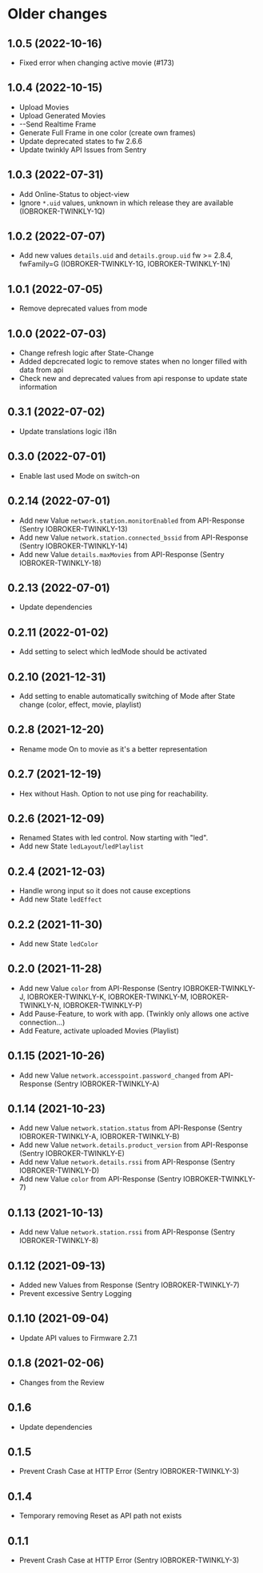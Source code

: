 # Older changes
## 1.0.5 (2022-10-16)
* Fixed error when changing active movie (#173)

## 1.0.4 (2022-10-15)
* Upload Movies
* Upload Generated Movies
* --Send Realtime Frame
* Generate Full Frame in one color (create own frames)
* Update deprecated states to fw 2.6.6
* Update twinkly API Issues from Sentry

## 1.0.3 (2022-07-31)
* Add Online-Status to object-view
* Ignore `*.uid` values, unknown in which release they are available (IOBROKER-TWINKLY-1Q)

## 1.0.2 (2022-07-07)
* Add new values `details.uid` and `details.group.uid` fw >= 2.8.4, fwFamily=G (IOBROKER-TWINKLY-1G, IOBROKER-TWINKLY-1N)

## 1.0.1 (2022-07-05)
* Remove deprecated values from mode

## 1.0.0 (2022-07-03)
* Change refresh logic after State-Change
* Added depcrecated logic to remove states when no longer filled with data from api
* Check new and deprecated values from api response to update state information

## 0.3.1 (2022-07-02)
* Update translations logic i18n

## 0.3.0 (2022-07-01)
* Enable last used Mode on switch-on

## 0.2.14 (2022-07-01)
* Add new Value `network.station.monitorEnabled` from API-Response (Sentry IOBROKER-TWINKLY-13)
* Add new Value `network.station.connected_bssid` from API-Response (Sentry IOBROKER-TWINKLY-14)
* Add new Value `details.maxMovies` from API-Response (Sentry IOBROKER-TWINKLY-18)

## 0.2.13 (2022-07-01)
* Update dependencies

## 0.2.11 (2022-01-02)
* Add setting to select which ledMode should be activated

## 0.2.10 (2021-12-31)
* Add setting to enable automatically switching of Mode after State change (color, effect, movie, playlist)

## 0.2.8 (2021-12-20)
* Rename mode On to movie as it's a better representation

## 0.2.7 (2021-12-19)
* Hex without Hash. Option to not use ping for reachability.

## 0.2.6 (2021-12-09)
* Renamed States with led control. Now starting with "led".
* Add new State `ledLayout`/`ledPlaylist`

## 0.2.4 (2021-12-03)
* Handle wrong input so it does not cause exceptions
* Add new State `ledEffect`

## 0.2.2 (2021-11-30)
* Add new State `ledColor`

## 0.2.0 (2021-11-28)
* Add new Value `color` from API-Response (Sentry IOBROKER-TWINKLY-J, IOBROKER-TWINKLY-K, IOBROKER-TWINKLY-M, IOBROKER-TWINKLY-N, IOBROKER-TWINKLY-P)
* Add Pause-Feature, to work with app. (Twinkly only allows one active connection...)
* Add Feature, activate uploaded Movies (Playlist)

## 0.1.15 (2021-10-26)
* Add new Value `network.accesspoint.password_changed` from API-Response (Sentry IOBROKER-TWINKLY-A)

## 0.1.14 (2021-10-23)
* Add new Value `network.station.status` from API-Response (Sentry IOBROKER-TWINKLY-A, IOBROKER-TWINKLY-B)
* Add new Value `network.details.product_version` from API-Response (Sentry IOBROKER-TWINKLY-E)
* Add new Value `network.details.rssi` from API-Response (Sentry IOBROKER-TWINKLY-D)
* Add new Value `color` from API-Response (Sentry IOBROKER-TWINKLY-7)

## 0.1.13 (2021-10-13)
* Add new Value `network.station.rssi` from API-Response (Sentry IOBROKER-TWINKLY-8)

## 0.1.12 (2021-09-13)
* Added new Values from Response (Sentry IOBROKER-TWINKLY-7)
* Prevent excessive Sentry Logging

## 0.1.10 (2021-09-04)
* Update API values to Firmware 2.7.1

## 0.1.8 (2021-02-06)
* Changes from the Review

## 0.1.6
* Update dependencies

## 0.1.5
* Prevent Crash Case at HTTP Error (Sentry IOBROKER-TWINKLY-3)

## 0.1.4
* Temporary removing Reset as API path not exists

## 0.1.1
* Prevent Crash Case at HTTP Error (Sentry IOBROKER-TWINKLY-3)